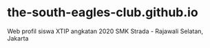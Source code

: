 # the-south-eagles-club.github.io
Web profil siswa XTIP angkatan 2020 SMK Strada - Rajawali Selatan, Jakarta
